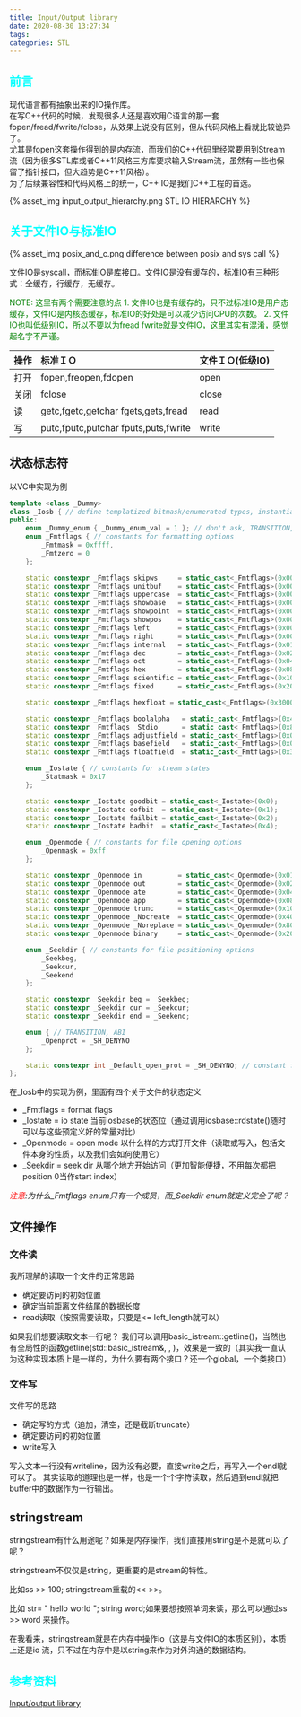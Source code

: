 ```yaml
---
title: Input/Output library
date: 2020-08-30 13:27:34
tags:
categories: STL
---
```


## __<font color=0xFFFFFF>前言</font>__  

现代语言都有抽象出来的IO操作库。  
在写C++代码的时候，发现很多人还是喜欢用C语言的那一套fopen/fread/fwrite/fclose，从效果上说没有区别，但从代码风格上看就比较诡异了。  
尤其是fopen这套操作得到的是内存流，而我们的C++代码里经常要用到Stream流（因为很多STL库或者C++11风格三方库要求输入Stream流，虽然有一些也保留了指针接口，但大趋势是C++11风格）。  
为了后续兼容性和代码风格上的统一，C++ IO是我们C++工程的首选。  

{% asset_img input_output_hierarchy.png STL IO HIERARCHY %}   


## __<font color=0xFFFFFF>关于文件IO与标准IO</font>__

{% asset_img posix_and_c.png difference between posix and sys call %}   

文件IO是syscall，而标准IO是库接口。文件IO是没有缓存的，标准IO有三种形式：全缓存，行缓存，无缓存。 

<!--more-->

<font color=green>
NOTE:
这里有两个需要注意的点  
1. 文件IO也是有缓存的，只不过标准IO是用户态缓存，文件IO是内核态缓存，标准IO的好处是可以减少访问CPU的次数。  
2. 文件IO也叫低级别IO，所以不要以为fread fwrite就是文件IO，这里其实有混淆，感觉起名字不严谨。  
</font>

|操作|标准ＩＯ|文件ＩＯ(低级IO)|
|:------|:------|:------|
|打开 | fopen,freopen,fdopen| open|
|关闭|fclose|close|
|读|getc,fgetc,getchar fgets,gets,fread | read |
|写|putc,fputc,putchar fputs,puts,fwrite | write|

## __状态标志符__  

以VC中实现为例
```C++
template <class _Dummy>
class _Iosb { // define templatized bitmask/enumerated types, instantiate on demand
public:
    enum _Dummy_enum { _Dummy_enum_val = 1 }; // don't ask, TRANSITION, ABI
    enum _Fmtflags { // constants for formatting options
        _Fmtmask = 0xffff,
        _Fmtzero = 0
    };

    static constexpr _Fmtflags skipws     = static_cast<_Fmtflags>(0x0001);
    static constexpr _Fmtflags unitbuf    = static_cast<_Fmtflags>(0x0002);
    static constexpr _Fmtflags uppercase  = static_cast<_Fmtflags>(0x0004);
    static constexpr _Fmtflags showbase   = static_cast<_Fmtflags>(0x0008);
    static constexpr _Fmtflags showpoint  = static_cast<_Fmtflags>(0x0010);
    static constexpr _Fmtflags showpos    = static_cast<_Fmtflags>(0x0020);
    static constexpr _Fmtflags left       = static_cast<_Fmtflags>(0x0040);
    static constexpr _Fmtflags right      = static_cast<_Fmtflags>(0x0080);
    static constexpr _Fmtflags internal   = static_cast<_Fmtflags>(0x0100);
    static constexpr _Fmtflags dec        = static_cast<_Fmtflags>(0x0200);
    static constexpr _Fmtflags oct        = static_cast<_Fmtflags>(0x0400);
    static constexpr _Fmtflags hex        = static_cast<_Fmtflags>(0x0800);
    static constexpr _Fmtflags scientific = static_cast<_Fmtflags>(0x1000);
    static constexpr _Fmtflags fixed      = static_cast<_Fmtflags>(0x2000);

    static constexpr _Fmtflags hexfloat = static_cast<_Fmtflags>(0x3000); // added with TR1 (not in C++11)

    static constexpr _Fmtflags boolalpha   = static_cast<_Fmtflags>(0x4000);
    static constexpr _Fmtflags _Stdio      = static_cast<_Fmtflags>(0x8000);
    static constexpr _Fmtflags adjustfield = static_cast<_Fmtflags>(0x01C0); // left | right | internal
    static constexpr _Fmtflags basefield   = static_cast<_Fmtflags>(0x0E00); // dec | oct | hex
    static constexpr _Fmtflags floatfield  = static_cast<_Fmtflags>(0x3000); // scientific | fixed

    enum _Iostate { // constants for stream states
        _Statmask = 0x17
    };

    static constexpr _Iostate goodbit = static_cast<_Iostate>(0x0);
    static constexpr _Iostate eofbit  = static_cast<_Iostate>(0x1);
    static constexpr _Iostate failbit = static_cast<_Iostate>(0x2);
    static constexpr _Iostate badbit  = static_cast<_Iostate>(0x4);

    enum _Openmode { // constants for file opening options
        _Openmask = 0xff
    };

    static constexpr _Openmode in         = static_cast<_Openmode>(0x01);
    static constexpr _Openmode out        = static_cast<_Openmode>(0x02);
    static constexpr _Openmode ate        = static_cast<_Openmode>(0x04);
    static constexpr _Openmode app        = static_cast<_Openmode>(0x08);
    static constexpr _Openmode trunc      = static_cast<_Openmode>(0x10);
    static constexpr _Openmode _Nocreate  = static_cast<_Openmode>(0x40);
    static constexpr _Openmode _Noreplace = static_cast<_Openmode>(0x80);
    static constexpr _Openmode binary     = static_cast<_Openmode>(0x20);

    enum _Seekdir { // constants for file positioning options
        _Seekbeg,
        _Seekcur,
        _Seekend
    };

    static constexpr _Seekdir beg = _Seekbeg;
    static constexpr _Seekdir cur = _Seekcur;
    static constexpr _Seekdir end = _Seekend;

    enum { // TRANSITION, ABI
        _Openprot = _SH_DENYNO
    };

    static constexpr int _Default_open_prot = _SH_DENYNO; // constant for default file opening protection
};
```
在_Iosb中的实现为例，里面有四个关于文件的状态定义

* _Fmtflags = format flags
* _Iostate = io state   当前iosbase的状态位（通过调用iosbase::rdstate()随时可以与这些预定义好的常量对比）
* _Openmode = open mode  以什么样的方式打开文件（读取或写入，包括文件本身的性质，以及我们会如何使用它）
* _Seekdir = seek dir 从哪个地方开始访问（更加智能便捷，不用每次都把position 0当作start index）

_<font color=red>注意</font>:为什么\_Fmtflags enum只有一个成员，而\_Seekdir enum就定义完全了呢？_  

## __文件操作__  

### __文件读__ 

我所理解的读取一个文件的正常思路
* 确定要访问的初始位置
* 确定当前距离文件结尾的数据长度
* read读取（按照需要读取，只要是<= left_length就可以）

如果我们想要读取文本一行呢？
我们可以调用basic_istream::getline()，当然也有全局性的函数getline(std::basic_istream&, , )，效果是一致的（其实我一直认为这种实现本质上是一样的，为什么要有两个接口？还一个global，一个类接口）


### __文件写__
文件写的思路
* 确定写的方式（追加，清空，还是截断truncate）
* 确定要访问的初始位置
* write写入  

写入文本一行没有writeline，因为没有必要，直接write之后，再写入一个endl就可以了。
其实读取的道理也是一样，也是一个个字符读取，然后遇到endl就把buffer中的数据作为一行输出。  

## __stringstream__

stringstream有什么用途呢？如果是内存操作，我们直接用string是不是就可以了呢？ 

stringstream不仅仅是string，更重要的是stream的特性。  

比如ss >> 100; stringstream重载的<< >>。

比如 str=  " hello world "; string word;如果要想按照单词来读，那么可以通过ss >> word 来操作。

在我看来，stringstream就是在内存中操作io（这是与文件IO的本质区别），本质上还是io 流，只不过在内存中是以string来作为对外沟通的数据结构。  







## __<font color=0xFFFFFF>参考资料</font>__  
[Input/output library](https://en.cppreference.com/w/cpp/io)  

